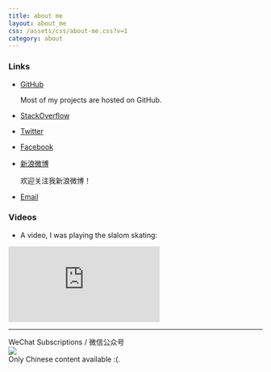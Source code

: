 ```yaml
---
title: about me
layout: about_me
css: /assets/css/about-me.css?v=1
category: about
---
```


### Links

* [GitHub](https://github.com/liaohuqiu) 

    Most of my projects are hosted on GitHub.

* [StackOverflow](http://stackoverflow.com/users/2446397/) 

* [Twitter](https://twitter.com/liaohuqiu)

* [Facebook](https://www.facebook.com/huqiu.liao)

* [新浪微博](http://weibo.com/liaohuqiu/)

    欢迎关注我新浪微博！

* [Email](mailto:srain@php.net)


### Videos

* A video, I was playing the slalom skating:

<div class='tc'>
<iframe src="https://www.youtube.com/embed/Ngxqto5Sf-0" frameborder="0" allowfullscreen></iframe>
</div>


---


<div class='wechat-mp-qrcode'>
    WeChat Subscriptions / 微信公众号<br/>
    <img src='//www.liaohuqiu.net/assets/img/qrcode_for_wechat_mp.jpg' /><br/>
    Only Chinese content available :(. 
</div>


